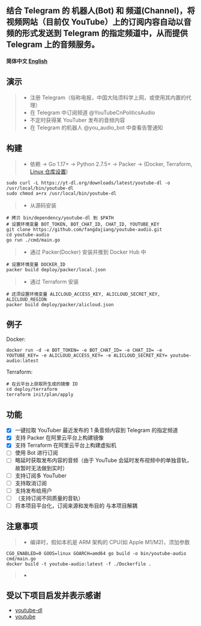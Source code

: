## 结合 Telegram 的 机器人(Bot) 和 频道(Channel)，将视频网站（目前仅 YouTube）上的订阅内容自动以音频的形式发送到 Telegram 的指定频道中，从而提供 Telegram 上的音频服务。

#### 简体中文 [English](/docs/en_US/README.md)

## 演示
> * 注册 Telegram（俗称电报，中国大陆须科学上网，或使用其内置的代理）
> * 在 Telegram 中订阅频道 @YouTubeCnPoliticsAudio
> * 不定时获得某 YouTuber 发布的音频内容
> * 在 Telegram 的机器人 @you_audio_bot 中查看告警通知

## 构建
> * 依赖
    -> Go 1.17+
    -> Python 2.7.5+
    -> Packer
    -> (Docker, Terraform, [Linux 仓库设置](https://www.hashicorp.com/blog/announcing-the-hashicorp-linux-repository))
```shell
sudo curl -L https://yt-dl.org/downloads/latest/youtube-dl -o /usr/local/bin/youtube-dl
sudo chmod a+rx /usr/local/bin/youtube-dl
```
> * 从源码安装
```shell
# 拷贝 bin/dependency/youtube-dl 到 $PATH
# 设置环境变量 BOT_TOKEN, BOT_CHAT_ID, CHAT_ID, YOUTUBE_KEY
git clone https://github.com/fangdajiang/youtube-audio.git
cd youtube-audio
go run ./cmd/main.go
```
> * 通过 Packer(Docker) 安装并推到 Docker Hub 中
```shell
# 设置环境变量 DOCKER_ID
packer build deploy/packer/local.json
```
> * 通过 Terraform 安装
```shell
# 还须设置环境变量 ALICLOUD_ACCESS_KEY, ALICLOUD_SECRET_KEY, ALICLOUD_REGION
packer build deploy/packer/alicloud.json
```

## 例子
Docker:
```shell
docker run -d -e BOT_TOKEN= -e BOT_CHAT_ID= -e CHAT_ID= -e YOUTUBE_KEY= -e ALICLOUD_ACCESS_KEY= -e ALICLOUD_SECRET_KEY= youtube-audio:latest
```
Terraform:
```shell
# 在云平台上获取所生成的镜像 ID
cd deploy/terraform
terraform init/plan/apply
```

## 功能
- [x] 一键拉取 YouTuber 最近发布的 1 条音频内容到 Telegram 的指定频道
- [x] 支持 Packer 在阿里云平台上构建镜像
- [x] 支持 Terraform 在阿里云平台上构建虚拟机
- [ ] 使用 Bot 进行订阅
- [ ] 略延时获取发布内容的音频（由于 YouTube 会延时发布视频中的单独音轨，故暂时无法做到实时）
- [ ] 支持订阅多 YouTuber
- [ ] 支持取消订阅
- [ ] 支持发布给用户
- [ ] （支持订阅不同质量的音轨）
- [ ] 将本项目平台化，订阅来源和发布目的 与本项目解耦

## 注意事项
> * 编译时，假如本机是 ARM 架构的 CPU(如 Apple M1/M2)，须加参数
```shell
CGO_ENABLED=0 GOOS=linux GOARCH=amd64 go build -o bin/youtube-audio cmd/main.go
docker build -t youtube-audio:latest -f ./Dockerfile .
```
> *

## 受以下项目启发并表示感谢
* [youtube-dl](https://github.com/ytdl-org/youtube-dl)
* [youtube](https://github.com/kkdai/youtube)
